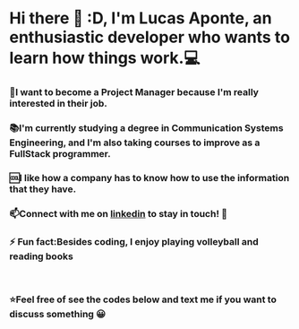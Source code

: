 <h1>Hi there 👋 :D, I'm Lucas Aponte, an enthusiastic developer who wants to learn how things work.💻</h1>
<h3>💼I want to become a Project Manager because I'm really interested in their job.</h3>
<h3>📚I'm currently studying a degree in Communication Systems Engineering, and I'm also taking courses to improve as a FullStack programmer.</h3>
<h3>🆒I like how a company has to know how to use the information that they have.</h3>
<h3>📫Connect with me on <a href="https://www.linkedin.com/in/lucas-g-aponte/">linkedin</a> to stay in touch! 🤝</h3>
<h3>⚡ Fun fact:Besides coding, I enjoy playing volleyball and reading books</h3>
<br>
<h3>⭐Feel free of see the codes below and text me if you want to discuss something 😀</h3>


<!---
LucasAponte/LucasAponte is a ✨ special ✨ repository because its `README.md` (this file) appears on your GitHub profile.
You can click the Preview link to take a look at your changes.
--->
